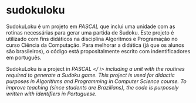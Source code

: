 # sudokuloku

SudokuLoku é um projeto em <i>PASCAL</i> que inclui uma unidade com as rotinas necessárias para gerar uma partida de Sudoku. Este projeto é utilizado com fins didáticos na disciplina Algoritmos e Programação no curso Ciência da Computação. Para melhorar a didática (já que os alunos são brasileiros), o código está propositalmente escrito com indentificadores em português.

SudokuLoku is a project in <i> PASCAL </ i> including a unit with the routines required to generate a Sudoku game. This project is used for didactic purposes in Algorithms and Programming in Computer Science course. To improve teaching (since students are Brazilians), the code is purposely written with identifiers in Portuguese.
